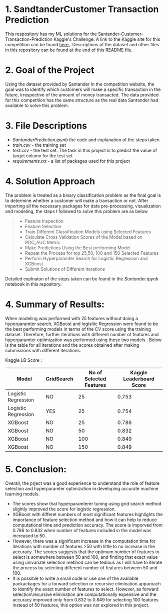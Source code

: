 # 1. SandtanderCustomer Transaction Prediction
This respository has my ML solutions for the Santander-Customer-Transaction-Prediction Kaggle's Challenge. A link to the Kaggle site  for this competition can be found [here.](https://www.kaggle.com/c/santander-customer-transaction-prediction). Descriptions of the dataset and other files in this repository can be found at the end of this README file.

# 2. Goal of the Project
Using the dataset provided by Santander in the competition website, the goal was to identify which customers will make a specific transaction in the future, irrespective of the amount of money transacted. The data provided for this competition has the same structure as the real data Santander had available to solve this problem.

# 3. File Descriptions
* *SantanderPrediction.ipynb* the code and explanation of the steps taken
* *train.csv* - the training set
* *test.csv* - the test set. The task in this project is to predict the value of target column for the test set
* *requirements.txt* - a list of packages used for this project

# 4. Solution Approach
The problem is treated as a binary classification problem as the final goal is to determine whether a customer will make a transaction or not. After importing all the necessary packages for data pre-processing, visualization and modeling, the steps I followed to solve this problem are as below

>*  Feature Inspection
>*  Feature Selection
>*  Train Different Classification Models using Selected Features
>*  Calculate Cross Validation Scores of the Model based on ROC_AUC Metric
>*  Make Predictions Using the Best performing Model
>*  Repeat the Process for top 25,50, 100 and 150 Selected Features  
>*  Perform Hyperparamter Search for Logistic Regression and XGBoost
>*  Submit Solutions of Different Iterations

Detailed explnaton of the steps taken can be found in the *Santander.ipynb* notebook in this repository.

# 4. Summary of Results: 

When modeling was performed with 25 features without doing a hyperparamter search, XGBoost and logisitic Regression were found to be the best performing models in terms of the CV score using the training dataset. Therefore, further iterations with different number of features and hyperparamter optimization was performed using these two models . Below is the table for all iterations and the scores  obtained after making submissions with different iterations. 

 Kaggle LB Score : <br>
                 
| Model |  GridSearch |  No of Selected Features | Kaggle Leaderboard Score|
| --- | --- | --- | --- |
| Logistic Regression|  NO |25|0.753|
| Logistic Regression|  YES |25|0.754|
|  XGBoost|  NO |25|0.786|
|  XGBoost|  NO |50|0.832|
|  XGBoost|  NO |100|0.849|
|  XGBoost|  NO |150|0.849|
  
# 5. Conclusion:

Overall, the prject was a good experience to understand the role of feature selection and hyperparamter optimization in developing accurate machine learning models. 

* The scores show that hyperparamterer tuning using grid search method slightly improved the score for logistic regression. 
* XGBoost with differet numbers of most significant features highlights the importance of feature selection method and how it can help to reduce computational time and prediction accuracy. The score is imporved from 0.786 to 0.832 when number of features included in the model was increased to 50. 
* However, there was a significant increase in the computation time  for iterations with number of features >50 with little to no increase in the accuracy. The scores suggests that the optimum number of features to select is somewhere between 50 and 100, and finding that exact value using univariate selection metihod can be tedious as I will have to iterate the process by selecting  different number of features between 50 and 100.
* It is possible to write a small code or use one of the available packackages for a forward selection or recursive elimination apparoach to identify the exact number of features to select. However, as forward selection\recursive elimination are computationally expensive and the accuracy improved only from 0.832 to 0.849  for selecting 100 features instead of 50 features, this option was not explored in this project. 
